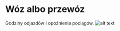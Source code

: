 # Wóz albo przewóz
Godziny odjazdów i opóźnienia pociągów.
![alt text](https://i.imgur.com/YLXLYJi.png)
